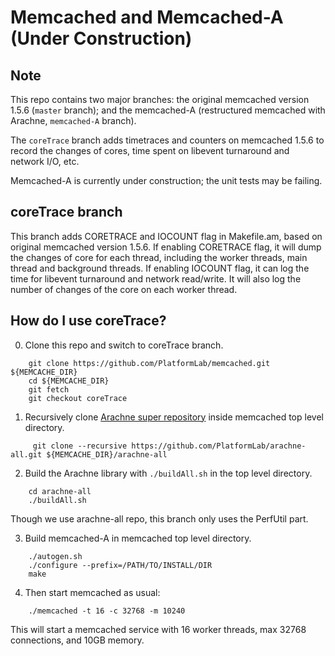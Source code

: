 # Memcached and Memcached-A (Under Construction)

## Note
This repo contains two major branches:
the original memcached version 1.5.6 (`master` branch);
and the memcached-A (restructured memcached with Arachne, `memcached-A` branch).

The `coreTrace` branch adds timetraces and counters on memcached 1.5.6 to record
the changes of cores, time spent on libevent turnaround and network I/O, etc.

Memcached-A is currently under construction; the unit tests may be failing.

## coreTrace branch
This branch adds CORETRACE and IOCOUNT flag in Makefile.am, based on original
memcached version 1.5.6.
If enabling CORETRACE flag, it will dump the changes of core for each thread,
including the worker threads, main thread and background threads.
If enabling IOCOUNT flag, it can log the time for libevent turnaround and
network read/write. It will also log the number of changes of the core on each
worker thread.

## How do I use coreTrace?
0. Clone this repo and switch to coreTrace branch.
```
    git clone https://github.com/PlatformLab/memcached.git ${MEMCACHE_DIR}
    cd ${MEMCACHE_DIR}
    git fetch
    git checkout coreTrace
```

1. Recursively clone [Arachne super repository](https://github.com/PlatformLab/arachne-all)
inside memcached top level directory.
```
     git clone --recursive https://github.com/PlatformLab/arachne-all.git ${MEMCACHE_DIR}/arachne-all
```

2. Build the Arachne library with `./buildAll.sh` in the top level directory.
```
    cd arachne-all
    ./buildAll.sh
```
Though we use arachne-all repo, this branch only uses the PerfUtil part.

3. Build memcached-A in memcached top level directory.
```
    ./autogen.sh
    ./configure --prefix=/PATH/TO/INSTALL/DIR
    make
```

4. Then start memcached as usual:
```
    ./memcached -t 16 -c 32768 -m 10240
```
This will start a memcached service with 16 worker threads, max 32768 connections,
and 10GB memory.
